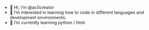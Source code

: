 - 👋 Hi, I’m @ac0creator
- 👀 I’m interested in learning how to code in different languages and development environments.
- 🌱 I’m currently learning python / html
